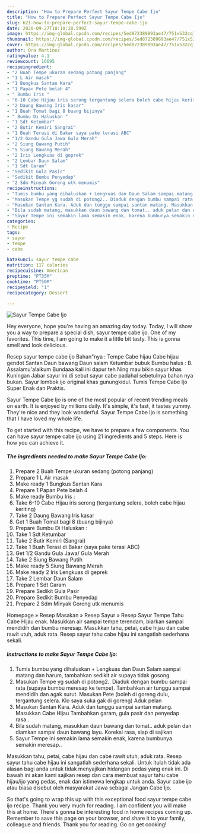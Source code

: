 ```yaml
---
description: "How to Prepare Perfect Sayur Tempe Cabe Ijo"
title: "How to Prepare Perfect Sayur Tempe Cabe Ijo"
slug: 621-how-to-prepare-perfect-sayur-tempe-cabe-ijo
date: 2020-09-27T10:10:28.599Z
image: https://img-global.cpcdn.com/recipes/5ed872389893ae47/751x532cq70/sayur-tempe-cabe-ijo-foto-resep-utama.jpg
thumbnail: https://img-global.cpcdn.com/recipes/5ed872389893ae47/751x532cq70/sayur-tempe-cabe-ijo-foto-resep-utama.jpg
cover: https://img-global.cpcdn.com/recipes/5ed872389893ae47/751x532cq70/sayur-tempe-cabe-ijo-foto-resep-utama.jpg
author: Ora Martinez
ratingvalue: 4.1
reviewcount: 16695
recipeingredient:
- "2 Buah Tempe ukuran sedang potong panjang"
- "1 L Air masak"
- "1 Bungkus Santan Kara"
- "1 Papan Pete belah 4"
- " Bumbu Iris "
- "6-10 Cabe Hijau iris serong tergantung selera boleh cabe hijau keriting"
- "2 Daung Bawang Iris kasar"
- "1 Buah Tomat bagi 8 buang bijinya"
- " Bumbu Di Haluskan "
- "1 Sdt Ketumbar"
- "2 Butir Kemiri Sangrai"
- "1 Buah Terasi di Bakar saya pake terasi ABC"
- "1/2 Gandu Gula Jawa Gula Merah"
- "2 Siung Bawang Putih"
- "5 Siung Bawang Merah"
- "2 Iris Lengkuas di geprek"
- "2 Lembar Daun Salam"
- "1 Sdt Garam"
- "Sedikit Gula Pasir"
- "Sedikit Bumbu Penyedap"
- "2 Sdm Minyak Goreng utk menumis"
recipeinstructions:
- "Tumis bumbu yang dihaluskan + Lengkuas dan Daun Salam sampai matang dan harum, tambahkan sedikit air supaya tidak gosong"
- "Masukan Tempe yg sudah di potong2.. Diaduk dengan bumbu sampai rata (supaya bumbu meresap ke tempe). Tambahkan air tunggu sampai mendidih dan agak surut. Masukan Pete (boleh di goreng dulu, tergantung selera. Klo saya suka gak di goreng) Aduk pelan"
- "Masukan Santan Kara. Aduk dan tunggu sampai santan matang. Masukkan Cabe Hijau Tambahkan garam, gula pasir dan penyedap rasa.."
- "Bila sudah matang, masukkan daun bawang dan tomat.. aduk pelan dan diamkan sampai daun bawang layu. Koreksi rasa, siap di sajikan"
- "Sayur Tempe ini semakin lama semakin enak, karena bumbunya semakin meresap.."
categories:
- Recipe
tags:
- sayur
- tempe
- cabe

katakunci: sayur tempe cabe 
nutrition: 117 calories
recipecuisine: American
preptime: "PT35M"
cooktime: "PT50M"
recipeyield: "1"
recipecategory: Dessert

---
```



![Sayur Tempe Cabe Ijo](https://img-global.cpcdn.com/recipes/5ed872389893ae47/751x532cq70/sayur-tempe-cabe-ijo-foto-resep-utama.jpg)

Hey everyone, hope you're having an amazing day today. Today, I will show you a way to prepare a special dish, sayur tempe cabe ijo. One of my favorites. This time, I am going to make it a little bit tasty. This is gonna smell and look delicious.

Resep sayur tempe cabe ijo Bahan&#34;nya : Tempe Cabe hijau Cabe hijau gendot Santan Daun bawang Daun salam Ketumbar bubuk Bumbu halus : B. Assalamu&#39;alaikum Bundaaa kali ini dapur teh Ning mau bikin sayur khas Kuningan Jabar sayur ini di sebut sayur cabe padahal sebetulnya bahan nya bukan. Sayur lombok ijo original khas gunungkidul. Tumis Tempe Cabe Ijo Super Enak dan Praktis.

Sayur Tempe Cabe Ijo is one of the most popular of recent trending meals on earth. It is enjoyed by millions daily. It's simple, it's fast, it tastes yummy. They're nice and they look wonderful. Sayur Tempe Cabe Ijo is something that I have loved my whole life.


To get started with this recipe, we have to prepare a few components. You can have sayur tempe cabe ijo using 21 ingredients and 5 steps. Here is how you can achieve it.

<!--inarticleads1-->

##### The ingredients needed to make Sayur Tempe Cabe Ijo:

1. Prepare 2 Buah Tempe ukuran sedang (potong panjang)
1. Prepare 1 L Air masak
1. Make ready 1 Bungkus Santan Kara
1. Prepare 1 Papan Pete belah 4
1. Make ready  Bumbu Iris :
1. Take 6-10 Cabe Hijau iris serong (tergantung selera, boleh cabe hijau keriting)
1. Take 2 Daung Bawang Iris kasar
1. Get 1 Buah Tomat bagi 8 (buang bijinya)
1. Prepare  Bumbu Di Haluskan :
1. Take 1 Sdt Ketumbar
1. Take 2 Butir Kemiri (Sangrai)
1. Take 1 Buah Terasi di Bakar (saya pake terasi ABC)
1. Get 1/2 Gandu Gula Jawa/ Gula Merah
1. Take 2 Siung Bawang Putih
1. Make ready 5 Siung Bawang Merah
1. Make ready 2 Iris Lengkuas di geprek
1. Take 2 Lembar Daun Salam
1. Prepare 1 Sdt Garam
1. Prepare Sedikit Gula Pasir
1. Prepare Sedikit Bumbu Penyedap
1. Prepare 2 Sdm Minyak Goreng utk menumis


Homepage » Resep Masakan » Resep Sayur » Resep Sayur Tempe Tahu Cabe Hijau enak. Masukkan air sampai tempe terendam, biarkan sampai mendidih dan bumbu meresap. Masukkan tahu, petai, cabe hijau dan cabe rawit utuh, aduk rata. Resep sayur tahu cabe hijau ini sangatlah sederhana sekali. 

<!--inarticleads2-->

##### Instructions to make Sayur Tempe Cabe Ijo:

1. Tumis bumbu yang dihaluskan + Lengkuas dan Daun Salam sampai matang dan harum, tambahkan sedikit air supaya tidak gosong
1. Masukan Tempe yg sudah di potong2.. Diaduk dengan bumbu sampai rata (supaya bumbu meresap ke tempe). Tambahkan air tunggu sampai mendidih dan agak surut. Masukan Pete (boleh di goreng dulu, tergantung selera. Klo saya suka gak di goreng) Aduk pelan
1. Masukan Santan Kara. Aduk dan tunggu sampai santan matang. Masukkan Cabe Hijau Tambahkan garam, gula pasir dan penyedap rasa..
1. Bila sudah matang, masukkan daun bawang dan tomat.. aduk pelan dan diamkan sampai daun bawang layu. Koreksi rasa, siap di sajikan
1. Sayur Tempe ini semakin lama semakin enak, karena bumbunya semakin meresap..


Masukkan tahu, petai, cabe hijau dan cabe rawit utuh, aduk rata. Resep sayur tahu cabe hijau ini sangatlah sederhana sekali. Untuk itulah tidak ada alasan bagi anda untuk tidak menyajikan hidangan pedas yang enak ini. Di bawah ini akan kami sajikan resep dan cara membuat sayur tahu cabe hijau/ijo yang pedas, enak dan istimewa lengkap untuk anda. Sayur cabe ijo atau biasa disebut oleh masyarakat Jawa sebagai Jangan Cabe Ijo. 

So that's going to wrap this up with this exceptional food sayur tempe cabe ijo recipe. Thank you very much for reading. I am confident you will make this at home. There's gonna be interesting food in home recipes coming up. Remember to save this page on your browser, and share it to your family, colleague and friends. Thank you for reading. Go on get cooking!
